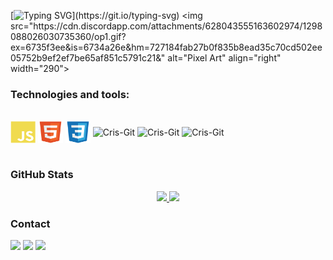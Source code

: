 [![Typing SVG](https://readme-typing-svg.herokuapp.com?font=Fira+Code&pause=1000&color=9699F7&width=435&lines=Welcome+to+my+Github+profile!;Hi%2C+everyone!+I'm+Larissa+Silva.)](https://git.io/typing-svg)
<img src="https://cdn.discordapp.com/attachments/628043555163602974/1298088026030735360/op1.gif?ex=6735f3ee&is=6734a26e&hm=727184fab27b0f835b8ead35c70cd502ee05752b9ef2ef7be65af851c5791c21&" alt="Pixel Art" align="right" width="290">


### Technologies and tools:


<div style="display: inline_block"><br>
  <img align="center" alt="Cris-Js" height="35" width="40" src="https://raw.githubusercontent.com/devicons/devicon/master/icons/javascript/javascript-plain.svg">
  <img align="center" alt="Cris-HTML" height="35" width="40" src="https://raw.githubusercontent.com/devicons/devicon/master/icons/html5/html5-original.svg">
  <img align="center" alt="Cris-CSS" height="35" width="40" src="https://raw.githubusercontent.com/devicons/devicon/master/icons/css3/css3-original.svg">
  <img align="center" alt="Cris-Git" height="35" width="40" src="https://cdn.jsdelivr.net/gh/devicons/devicon/icons/git/git-original.svg">
  <img align="center" alt="Cris-Git" height="35" width="40" src="https://cdn.jsdelivr.net/gh/devicons/devicon@latest/icons/python/python-original.svg">
  <img align="center" alt="Cris-Git" height="35" width="40" src="https://cdn.jsdelivr.net/gh/devicons/devicon@latest/icons/react/react-original.svg">

</div><br>


### GitHub Stats

<div align="center" style="display: flex; justify-content: center;">
  <a href="https://github.com/lunnary">
   <img width="50%" src="https://github-readme-stats.vercel.app/api?username=lunnary&show_icons=true&theme=one_dark_pro&include_all_commits=true&count_private=true"/>
   <img width="45%" src="https://github-readme-stats.vercel.app/api/top-langs/?username=lunnary&layout=compact&langs_count=7&theme=one_dark_pro"/>
  </a>
</div>

### Contact

<div> 
  <a href="https://www.linkedin.com/in/larissa-silva-b0501b221" target="_blank"><img src="https://img.shields.io/badge/-LinkedIn-%230077B5?style=for-the-badge&logo=linkedin&logoColor=white" target="_blank"></a> 
  <a href="mailto:larissa.silva.pernambuco@gmail.com"><img src="https://img.shields.io/badge/Gmail-D14836?style=for-the-badge&logo=gmail&logoColor=white" target="_blank"></a>
  <a href="https://www.behance.net/larissasilva80"><img src="https://img.shields.io/badge/-Behance-blue?style=for-the-badge&logo=behance&logoColor=white" target="_blank"></a>
</div>
